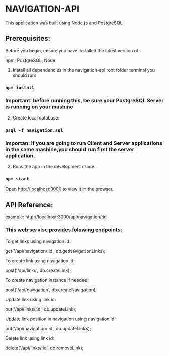 # NAVIGATION-API

This application was built using Node.js and PostgreSQL

## Prerequisites:

Before you begin, ensure you have installed the latest version of:

npm, PostgreSQL, Node

1) Install all dependencies in the navigation-api root folder terminal you should run:

### `npm install`

### Important: before running this, be sure your PostgreSQL Server is running on your mashine

2) Create local database:

### `psql -f navigation.sql`


### Importan: If you are going to run Client and Server applications in the same mashine,you should run first the server application.

3) Runs the app in the development mode.<br />

### `npm start`

Open [http://localhost:3000](http://localhost:3000) to view it in the browser.


## API Reference:
example: http://localhost:3000/api/navigation/:id

### This web servise provides folowing endpoints:

To get links using navigation id:

get('/api/navigation/:id', db.getNavigationLinks);

To create link using navigation id:

post('/api/links', db.createLink);

To create navigation instance if needed:

post('/api/navigation', db.createNavigation);

Update link using link id:

put('/api/links/:id', db.updateLink);

Update link position in navigation using navigation id:

put('/api/navigation/:id', db.updateLinks);

Delete link using link id:

delete('/api/links/:id', db.removeLink);



